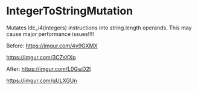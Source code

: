 # IntegerToStringMutation
Mutates ldc_i4(integers) instructions into string.length operands. This may cause major performance issues!!!!

Before:
https://imgur.com/4v9GXMX

https://imgur.com/3CZsYXp

After:
https://imgur.com/L0GwD2I

https://imgur.com/qULXGUn

